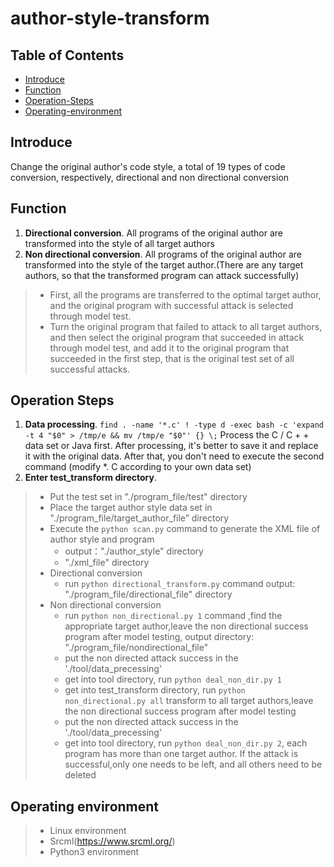 # author-style-transform
## Table of Contents

- [Introduce](#introduce)
- [Function](#function)
- [Operation-Steps](#operation-steps)
- [Operating-environment](#operating-environment)

## Introduce

Change the original author's code style, a total of 19 types of code conversion, respectively, directional and non directional conversion

## Function
1. **Directional conversion**. All programs of the original author are transformed into the style of all target authors
2. **Non directional conversion**. All programs of the original author are transformed into the style of the target author.(There are any target authors, so that the transformed program can attack successfully)  
  >	* First, all the programs are transferred to the optimal target author, and the original program with successful attack is selected through model test.
  >	* Turn the original program that failed to attack to all target authors, and then select the original program that succeeded in attack through model test, and add it to the original program that succeeded in the first step, that is the original test set of all successful attacks.

## Operation Steps
1. **Data processing**. `find . -name '*.c' ! -type d -exec bash -c 'expand -t 4 "$0" > /tmp/e && mv /tmp/e "$0"' {} \;` Process the C / C + + data set or Java first. After processing, it's better to save it and replace it with the original data. After that, you don't need to execute the second command (modify *. C according to your own data set)
2. **Enter test_transform directory**.
  >	* Put the test set in "./program_file/test" directory
  >	* Place the target author style data set in "./program_file/target_author_file” directory
  >	* Execute the `python scan.py` command to generate the XML file of author style and program
  >		* output："./author_style" directory
  >		* "./xml_file" directory
  >	* Directional conversion
  >		* run `python directional_transform.py` command
  >		output: "./program_file/directional_file" directory
  >	* Non directional conversion
  >	  * run `python non_directional.py 1` command ,find the appropriate target author,leave the non directional success program after model testing, output directory: "./program_file/nondirectional_file"
  >	  * put the non directed attack success in the './tool/data_precessing'
  >	  * get into tool directory, run `python deal_non_dir.py 1`
  >	  * get into test_transform directory, run `python non_directional.py all` transform to all target authors,leave the non directional success program after model testing
  >	  * put the non directed attack success in the './tool/data_precessing'
  >	  * get into tool directory, run `python deal_non_dir.py 2`, each program has more than one target author. If the attack is
successful,only one needs to be left, and all others need to be deleted

## Operating environment
> * Linux environment
> * Srcml(https://www.srcml.org/)
> * Python3 environment

